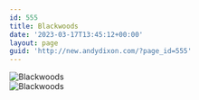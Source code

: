 ```yaml
---
id: 555
title: Blackwoods
date: '2023-03-17T13:45:12+00:00'
layout: page
guid: 'http://new.andydixon.com/?page_id=555'
---
```


![Blackwoods](https://i0.wp.com/assets.g8x2.ldn.idrivee2-23.com/posters/Blackwoods%2001.jpg?w=1200&ssl=1 "Blackwoods")  
![Blackwoods](https://i0.wp.com/assets.g8x2.ldn.idrivee2-23.com/posters/Blackwoods%2002.jpg?w=1200&ssl=1 "Blackwoods")
